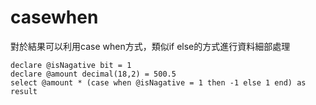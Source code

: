 # casewhen
對於結果可以利用case when方式，類似if else的方式進行資料細部處理
```
declare @isNagative bit = 1
declare @amount decimal(18,2) = 500.5
select @amount * (case when @isNagative = 1 then -1 else 1 end) as result
```
